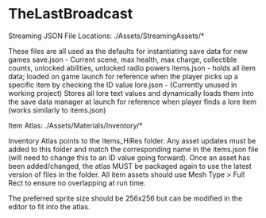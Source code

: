 # TheLastBroadcast

Streaming JSON File Locations:
./Assets/StreamingAssets/*

These files are all used as the defaults for instantiating save data for new games
save.json - Current scene, max health, max charge, collectible counts, unlocked abilities, unlocked radio powers
items.json - holds all item data; loaded on game launch for reference when the player picks up a specific item by checking the ID value
lore.json - (Currently unused in working project) Stores all lore text values and dynamically loads them into the save data manager at launch for reference when player finds a lore item (works similarly to items.json)


Item Atlas:
./Assets/Materials/Inventory/*

Inventory Atlas points to the Items_HiRes folder. Any asset updates must be added to this folder and match the corresponding name in the items.json file (will need to change this to an ID value going forward). Once an asset has been added/changed, the atlas MUST be packaged again to use the latest version of files in the folder. All item assets should use Mesh Type > Full Rect to ensure no overlapping at run time. 

The preferred sprite size should be 256x256 but can be modified in the editor to fit into the atlas.
